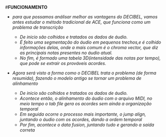 #**FUNCIONAMENTO**

*   *para que possamos análisar melhor as vantagens do DECIBEL, vamos antes estudar o método tradicional de ACE, que funciona como um problema de transcrição*
    *   *De inicio são colhidos e tratados os dados de áudio.*
    *   *É feito uma segmentação do áudio em pequenos trechos,e é colhido informações delas, onde a mais comum é o chroma vector, que diz as principais notas presentes no áudio atual.*
    *   *No fim, é formado uma tabela 3D(intensidade das notas por tempo), que pode se extrair os prováveis acordes.*
  
*   *Agora será visto a forma como o DECIBEL trata o problema (de forma resumida), fazendo o modelo antigo se tornar um problema de alinhamento*
    *   *De inicio são colhidos e tratados os dados de áudio.*
    *   *Acontece então, o alinhamento do áudio com o arquivo MIDI, no meio tempo o tab file gera os acordes sem ainda a organização temporal*
    *   *Em seguida ocorre o processo mais importante, o jump align, juntando o áudio com os acordes, dando a ordem temporal*
    *   *Por fim, acontece o data fusion, juntando tudo e gerando a saída correta*